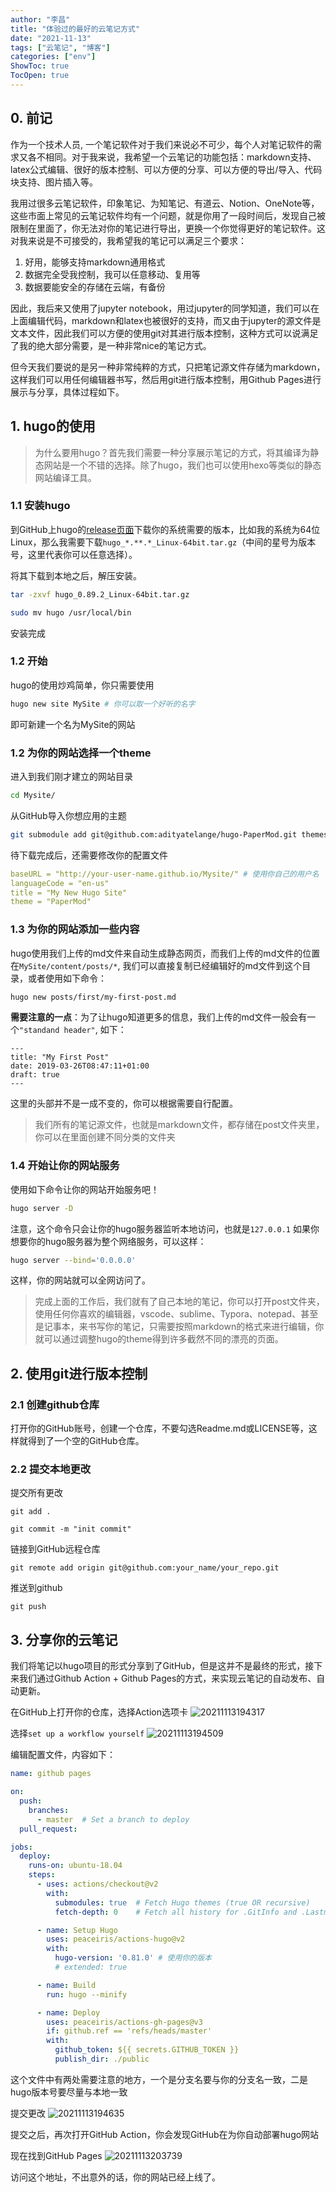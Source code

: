 ```yaml
---
author: "李昌"
title: "体验过的最好的云笔记方式"
date: "2021-11-13"
tags: ["云笔记", "博客"]
categories: ["env"]
ShowToc: true
TocOpen: true
---
```


## 0. 前记
作为一个技术人员, 一个笔记软件对于我们来说必不可少，每个人对笔记软件的需求又各不相同。对于我来说，我希望一个云笔记的功能包括：markdown支持、latex公式编辑、很好的版本控制、可以方便的分享、可以方便的导出/导入、代码块支持、图片插入等。  

我用过很多云笔记软件，印象笔记、为知笔记、有道云、Notion、OneNote等，这些市面上常见的云笔记软件均有一个问题，就是你用了一段时间后，发现自己被限制在里面了，你无法对你的笔记进行导出，更换一个你觉得更好的笔记软件。这对我来说是不可接受的，我希望我的笔记可以满足三个要求：
1. 好用，能够支持markdown通用格式
2. 数据完全受我控制，我可以任意移动、复用等
3. 数据要能安全的存储在云端，有备份

因此，我后来又使用了jupyter notebook，用过jupyter的同学知道，我们可以在上面编辑代码，markdown和latex也被很好的支持，而又由于jupyter的源文件是文本文件，因此我们可以方便的使用git对其进行版本控制，这种方式可以说满足了我的绝大部分需要，是一种非常nice的笔记方式。

但今天我们要说的是另一种非常纯粹的方式，只把笔记源文件存储为markdown，这样我们可以用任何编辑器书写，然后用git进行版本控制，用Github Pages进行展示与分享，具体过程如下。

## 1. hugo的使用

> 为什么要用hugo？首先我们需要一种分享展示笔记的方式，将其编译为静态网站是一个不错的选择。除了hugo，我们也可以使用hexo等类似的静态网站编译工具。

### 1.1 安装hugo
到GitHub上hugo的[release页面](https://github.com/gohugoio/hugo/releases)下载你的系统需要的版本，比如我的系统为64位Linux，那么我需要下载`hugo_*.**.*_Linux-64bit.tar.gz`（中间的星号为版本号，这里代表你可以任意选择）。 

将其下载到本地之后，解压安装。
```bash
tar -zxvf hugo_0.89.2_Linux-64bit.tar.gz

sudo mv hugo /usr/local/bin
```

安装完成

### 1.2 开始
hugo的使用炒鸡简单，你只需要使用
```bash
hugo new site MySite # 你可以取一个好听的名字
```
即可新建一个名为MySite的网站

### 1.2 为你的网站选择一个theme
进入到我们刚才建立的网站目录
```bash
cd Mysite/
```
从GitHub导入你想应用的主题
```bash
git submodule add git@github.com:adityatelange/hugo-PaperMod.git themes/PaperMod --depth=1
```

待下载完成后，还需要修改你的配置文件
```yaml
baseURL = "http://your-user-name.github.io/Mysite/" # 使用你自己的用户名
languageCode = "en-us"
title = "My New Hugo Site"
theme = "PaperMod"
```

### 1.3 为你的网站添加一些内容
hugo使用我们上传的md文件来自动生成静态网页，而我们上传的md文件的位置在`MySite/content/posts/*`, 我们可以直接复制已经编辑好的md文件到这个目录，或者使用如下命令：
```bash
hugo new posts/first/my-first-post.md
```
**需要注意的一点**：为了让hugo知道更多的信息，我们上传的md文件一般会有一个`"standand header"`, 如下：
```
---
title: "My First Post"
date: 2019-03-26T08:47:11+01:00
draft: true
---
```
这里的头部并不是一成不变的，你可以根据需要自行配置。

> 我们所有的笔记源文件，也就是markdown文件，都存储在post文件夹里，你可以在里面创建不同分类的文件夹

### 1.4 开始让你的网站服务
使用如下命令让你的网站开始服务吧！
```bash
hugo server -D
```
注意，这个命令只会让你的hugo服务器监听本地访问，也就是`127.0.0.1`
如果你想要你的hugo服务器为整个网络服务，可以这样：
```bash
hugo server --bind='0.0.0.0'
```
这样，你的网站就可以全网访问了。

> 完成上面的工作后，我们就有了自己本地的笔记，你可以打开post文件夹，使用任何你喜欢的编辑器，vscode、sublime、Typora、notepad、甚至是记事本，来书写你的笔记，只需要按照markdown的格式来进行编辑，你就可以通过调整hugo的theme得到许多截然不同的漂亮的页面。

## 2. 使用git进行版本控制

### 2.1 创建github仓库
打开你的GitHub账号，创建一个仓库，不要勾选Readme.md或LICENSE等，这样就得到了一个空的GitHub仓库。

### 2.2 提交本地更改

提交所有更改
```
git add .

git commit -m "init commit"
```

链接到GitHub远程仓库
```
git remote add origin git@github.com:your_name/your_repo.git
```

推送到github
```
git push
```

## 3. 分享你的云笔记
我们将笔记以hugo项目的形式分享到了GitHub，但是这并不是最终的形式，接下来我们通过Github Action + Github Pages的方式，来实现云笔记的自动发布、自动更新。

在GitHub上打开你的仓库，选择Action选项卡
![20211113194317](https://raw.githubusercontent.com/lich-Img/blogImg/master/img/20211113194317.png)


选择`set up a workflow yourself`
![20211113194509](https://raw.githubusercontent.com/lich-Img/blogImg/master/img/20211113194509.png)


编辑配置文件，内容如下：
```yaml
name: github pages

on:
  push:
    branches:
      - master  # Set a branch to deploy
  pull_request:

jobs:
  deploy:
    runs-on: ubuntu-18.04
    steps:
      - uses: actions/checkout@v2
        with:
          submodules: true  # Fetch Hugo themes (true OR recursive)
          fetch-depth: 0    # Fetch all history for .GitInfo and .Lastmod

      - name: Setup Hugo
        uses: peaceiris/actions-hugo@v2
        with:
          hugo-version: '0.81.0' # 使用你的版本
          # extended: true

      - name: Build
        run: hugo --minify

      - name: Deploy
        uses: peaceiris/actions-gh-pages@v3
        if: github.ref == 'refs/heads/master'
        with:
          github_token: ${{ secrets.GITHUB_TOKEN }}
          publish_dir: ./public
```
这个文件中有两处需要注意的地方，一个是分支名要与你的分支名一致，二是hugo版本号要尽量与本地一致

提交更改
![20211113194635](https://raw.githubusercontent.com/lich-Img/blogImg/master/img/20211113194635.png)


提交之后，再次打开GitHub Action，你会发现GitHub在为你自动部署hugo网站

现在找到GitHub Pages
![20211113203739](https://raw.githubusercontent.com/lich-Img/blogImg/master/img/20211113203739.png)

访问这个地址，不出意外的话，你的网站已经上线了。
